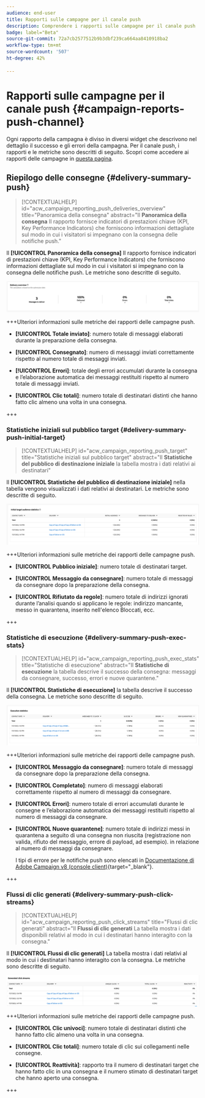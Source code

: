 ```yaml
---
audience: end-user
title: Rapporti sulle campagne per il canale push
description: Comprendere i rapporti sulle campagne per il canale push
badge: label="Beta"
source-git-commit: 72a7cb2577512b9b3dbf239ca664aa8410918ba2
workflow-type: tm+mt
source-wordcount: '507'
ht-degree: 42%

---
```



# Rapporti sulle campagne per il canale push {#campaign-reports-push-channel}

Ogni rapporto della campagna è diviso in diversi widget che descrivono nel dettaglio il successo e gli errori della campagna. Per il canale push, i rapporti e le metriche sono descritti di seguito. Scopri come accedere ai rapporti delle campagne in [questa pagina](campaign-reports.md).

## Riepilogo delle consegne {#delivery-summary-push}

>[!CONTEXTUALHELP]
>id="acw_campaign_reporting_push_deliveries_overview"
>title="Panoramica della consegna"
>abstract="Il **Panoramica della consegna** Il rapporto fornisce indicatori di prestazioni chiave (KPI, Key Performance Indicators) che forniscono informazioni dettagliate sul modo in cui i visitatori si impegnano con la consegna delle notifiche push."

Il **[!UICONTROL Panoramica della consegna]** Il rapporto fornisce indicatori di prestazioni chiave (KPI, Key Performance Indicators) che forniscono informazioni dettagliate sul modo in cui i visitatori si impegnano con la consegna delle notifiche push. Le metriche sono descritte di seguito.

![](assets/campaign-reporting-push-summary.png)


+++Ulteriori informazioni sulle metriche dei rapporti delle campagne push.

* **[!UICONTROL Totale inviato]**: numero totale di messaggi elaborati durante la preparazione della consegna.

* **[!UICONTROL Consegnato]**: numero di messaggi inviati correttamente rispetto al numero totale di messaggi inviati.

* **[!UICONTROL Errori]**: totale degli errori accumulati durante la consegna e l’elaborazione automatica dei messaggi restituiti rispetto al numero totale di messaggi inviati.

* **[!UICONTROL Clic totali]**: numero totale di destinatari distinti che hanno fatto clic almeno una volta in una consegna.

+++

### Statistiche iniziali sul pubblico target {#delivery-summary-push-initial-target}


>[!CONTEXTUALHELP]
>id="acw_campaign_reporting_push_target"
>title="Statistiche iniziali sul pubblico target"
>abstract="Il **Statistiche del pubblico di destinazione iniziale** la tabella mostra i dati relativi ai destinatari"

Il **[!UICONTROL Statistiche del pubblico di destinazione iniziale]** nella tabella vengono visualizzati i dati relativi ai destinatari. Le metriche sono descritte di seguito.

![](assets/campaign-reporting-push-target.png)


+++Ulteriori informazioni sulle metriche dei rapporti delle campagne push.

* **[!UICONTROL Pubblico iniziale]**: numero totale di destinatari target.

* **[!UICONTROL Messaggio da consegnare]**: numero totale di messaggi da consegnare dopo la preparazione della consegna.

* **[!UICONTROL Rifiutato da regole]**: numero totale di indirizzi ignorati durante l’analisi quando si applicano le regole: indirizzo mancante, messo in quarantena, inserito nell&#39;elenco Bloccati, ecc.

+++

### Statistiche di esecuzione {#delivery-summary-push-exec-stats}

>[!CONTEXTUALHELP]
>id="acw_campaign_reporting_push_exec_stats"
>title="Statistiche di esecuzione"
>abstract="Il **Statistiche di esecuzione** la tabella descrive il successo della consegna: messaggi da consegnare, successo, errori e nuove quarantene."

Il **[!UICONTROL Statistiche di esecuzione]** la tabella descrive il successo della consegna. Le metriche sono descritte di seguito.

![](assets/campaign-reporting-push-exec.png)


+++Ulteriori informazioni sulle metriche dei rapporti delle campagne push.

* **[!UICONTROL Messaggio da consegnare]**: numero totale di messaggi da consegnare dopo la preparazione della consegna.

* **[!UICONTROL Completato]**: numero di messaggi elaborati correttamente rispetto al numero di messaggi da consegnare.

* **[!UICONTROL Errori]**: numero totale di errori accumulati durante le consegne e l’elaborazione automatica dei messaggi restituiti rispetto al numero di messaggi da consegnare.

* **[!UICONTROL Nuove quarantene]**: numero totale di indirizzi messi in quarantena a seguito di una consegna non riuscita (registrazione non valida, rifiuto del messaggio, errore di payload, ad esempio). in relazione al numero di messaggi da consegnare.

  I tipi di errore per le notifiche push sono elencati in [Documentazione di Adobe Campaign v8 (console client)](https://experienceleague.adobe.com/docs/campaign/campaign-v8/send/failures/delivery-failures.html#push-error-types){target="_blank"}.

+++

### Flussi di clic generati {#delivery-summary-push-click-streams}

>[!CONTEXTUALHELP]
>id="acw_campaign_reporting_push_click_streams"
>title="Flussi di clic generati"
>abstract="Il **Flussi di clic generati** La tabella mostra i dati disponibili relativi al modo in cui i destinatari hanno interagito con la consegna."

Il **[!UICONTROL Flussi di clic generati]** La tabella mostra i dati relativi al modo in cui i destinatari hanno interagito con la consegna. Le metriche sono descritte di seguito.

![](assets/campaign-reporting-push-clicks.png)

+++Ulteriori informazioni sulle metriche dei rapporti delle campagne push.

* **[!UICONTROL Clic univoci]**: numero totale di destinatari distinti che hanno fatto clic almeno una volta in una consegna.

* **[!UICONTROL Clic totali]**: numero totale di clic sui collegamenti nelle consegne.

* **[!UICONTROL Reattività]**: rapporto tra il numero di destinatari target che hanno fatto clic in una consegna e il numero stimato di destinatari target che hanno aperto una consegna.

+++
